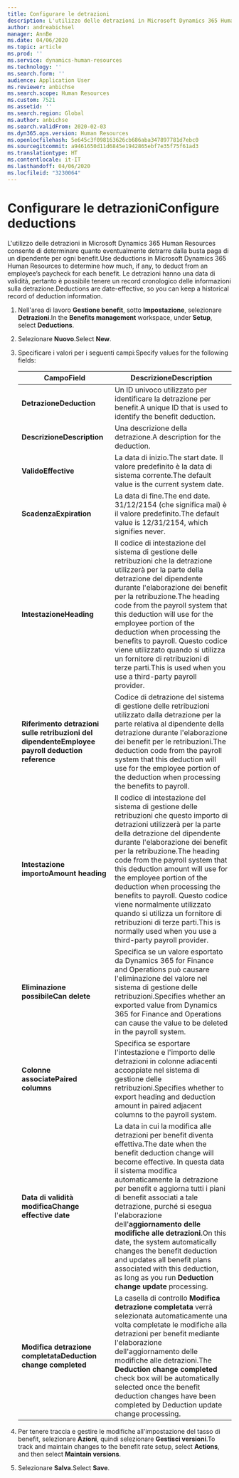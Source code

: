 ```yaml
---
title: Configurare le detrazioni
description: L'utilizzo delle detrazioni in Microsoft Dynamics 365 Human Resources consente di determinare quanto eventualmente detrarre dalla busta paga di un dipendente per ogni benefit.
author: andreabichsel
manager: AnnBe
ms.date: 04/06/2020
ms.topic: article
ms.prod: ''
ms.service: dynamics-human-resources
ms.technology: ''
ms.search.form: ''
audience: Application User
ms.reviewer: anbichse
ms.search.scope: Human Resources
ms.custom: 7521
ms.assetid: ''
ms.search.region: Global
ms.author: anbichse
ms.search.validFrom: 2020-02-03
ms.dyn365.ops.version: Human Resources
ms.openlocfilehash: 5e645c3f098163626cb686aba347897781d7ebc0
ms.sourcegitcommit: a9461650d11d6845e1942865ebf7e35f75f61ad3
ms.translationtype: HT
ms.contentlocale: it-IT
ms.lasthandoff: 04/06/2020
ms.locfileid: "3230064"
---
```

# <a name="configure-deductions"></a><span data-ttu-id="796df-103">Configurare le detrazioni</span><span class="sxs-lookup"><span data-stu-id="796df-103">Configure deductions</span></span>

<span data-ttu-id="796df-104">L'utilizzo delle detrazioni in Microsoft Dynamics 365 Human Resources consente di determinare quanto eventualmente detrarre dalla busta paga di un dipendente per ogni benefit.</span><span class="sxs-lookup"><span data-stu-id="796df-104">Use deductions in Microsoft Dynamics 365 Human Resources to determine how much, if any, to deduct from an employee’s paycheck for each benefit.</span></span> <span data-ttu-id="796df-105">Le detrazioni hanno una data di validità, pertanto è possibile tenere un record cronologico delle informazioni sulla detrazione.</span><span class="sxs-lookup"><span data-stu-id="796df-105">Deductions are date-effective, so you can keep a historical record of deduction information.</span></span> 

1. <span data-ttu-id="796df-106">Nell'area di lavoro **Gestione benefit**, sotto **Impostazione**, selezionare **Detrazioni**.</span><span class="sxs-lookup"><span data-stu-id="796df-106">In the **Benefits management** workspace, under **Setup**, select **Deductions**.</span></span>

2. <span data-ttu-id="796df-107">Selezionare **Nuovo**.</span><span class="sxs-lookup"><span data-stu-id="796df-107">Select **New**.</span></span>

3. <span data-ttu-id="796df-108">Specificare i valori per i seguenti campi:</span><span class="sxs-lookup"><span data-stu-id="796df-108">Specify values for the following fields:</span></span>

   | <span data-ttu-id="796df-109">Campo</span><span class="sxs-lookup"><span data-stu-id="796df-109">Field</span></span> | <span data-ttu-id="796df-110">Descrizione</span><span class="sxs-lookup"><span data-stu-id="796df-110">Description</span></span> |
   | --- | --- |
   | <span data-ttu-id="796df-111">**Detrazione**</span><span class="sxs-lookup"><span data-stu-id="796df-111">**Deduction**</span></span> | <span data-ttu-id="796df-112">Un ID univoco utilizzato per identificare la detrazione per benefit.</span><span class="sxs-lookup"><span data-stu-id="796df-112">A unique ID that is used to identify the benefit deduction.</span></span> |
   | <span data-ttu-id="796df-113">**Descrizione**</span><span class="sxs-lookup"><span data-stu-id="796df-113">**Description**</span></span> | <span data-ttu-id="796df-114">Una descrizione della detrazione.</span><span class="sxs-lookup"><span data-stu-id="796df-114">A description for the deduction.</span></span> |
   | <span data-ttu-id="796df-115">**Valido**</span><span class="sxs-lookup"><span data-stu-id="796df-115">**Effective**</span></span> | <span data-ttu-id="796df-116">La data di inizio.</span><span class="sxs-lookup"><span data-stu-id="796df-116">The start date.</span></span> <span data-ttu-id="796df-117">Il valore predefinito è la data di sistema corrente.</span><span class="sxs-lookup"><span data-stu-id="796df-117">The default value is the current system date.</span></span> |
   | <span data-ttu-id="796df-118">**Scadenza**</span><span class="sxs-lookup"><span data-stu-id="796df-118">**Expiration**</span></span> | <span data-ttu-id="796df-119">La data di fine.</span><span class="sxs-lookup"><span data-stu-id="796df-119">The end date.</span></span> <span data-ttu-id="796df-120">31/12/2154 (che significa mai) è il valore predefinito.</span><span class="sxs-lookup"><span data-stu-id="796df-120">The default value is 12/31/2154, which signifies never.</span></span> |
   | <span data-ttu-id="796df-121">**Intestazione**</span><span class="sxs-lookup"><span data-stu-id="796df-121">**Heading**</span></span> | <span data-ttu-id="796df-122">Il codice di intestazione del sistema di gestione delle retribuzioni che la detrazione utilizzerà per la parte della detrazione del dipendente durante l'elaborazione dei benefit per la retribuzione.</span><span class="sxs-lookup"><span data-stu-id="796df-122">The heading code from the payroll system that this deduction will use for the employee portion of the deduction when processing the benefits to payroll.</span></span> <span data-ttu-id="796df-123">Questo codice viene utilizzato quando si utilizza un fornitore di retribuzioni di terze parti.</span><span class="sxs-lookup"><span data-stu-id="796df-123">This is used when you use a third-party payroll provider.</span></span> |
   | <span data-ttu-id="796df-124">**Riferimento detrazioni sulle retribuzioni del dipendente**</span><span class="sxs-lookup"><span data-stu-id="796df-124">**Employee payroll deduction reference**</span></span> | <span data-ttu-id="796df-125">Codice di detrazione del sistema di gestione delle retribuzioni utilizzato dalla detrazione per la parte relativa al dipendente della detrazione durante l'elaborazione dei benefit per le retribuzioni.</span><span class="sxs-lookup"><span data-stu-id="796df-125">The deduction code from the payroll system that this deduction will use for the employee portion of the deduction when processing the benefits to payroll.</span></span> |
   | <span data-ttu-id="796df-126">**Intestazione importo**</span><span class="sxs-lookup"><span data-stu-id="796df-126">**Amount heading**</span></span> | <span data-ttu-id="796df-127">Il codice di intestazione del sistema di gestione delle retribuzioni che questo importo di detrazioni utilizzerà per la parte della detrazione del dipendente durante l'elaborazione dei benefit per la retribuzione.</span><span class="sxs-lookup"><span data-stu-id="796df-127">The heading code from the payroll system that this deduction amount will use for the employee portion of the deduction when processing the benefits to payroll.</span></span> <span data-ttu-id="796df-128">Questo codice viene normalmente utilizzato quando si utilizza un fornitore di retribuzioni di terze parti.</span><span class="sxs-lookup"><span data-stu-id="796df-128">This is normally used when you use a third-party payroll provider.</span></span> |
   | <span data-ttu-id="796df-129">**Eliminazione possibile**</span><span class="sxs-lookup"><span data-stu-id="796df-129">**Can delete**</span></span> | <span data-ttu-id="796df-130">Specifica se un valore esportato da Dynamics 365 for Finance and Operations può causare l'eliminazione del valore nel sistema di gestione delle retribuzioni.</span><span class="sxs-lookup"><span data-stu-id="796df-130">Specifies whether an exported value from Dynamics 365 for Finance and Operations can cause the value to be deleted in the payroll system.</span></span> |
   | <span data-ttu-id="796df-131">**Colonne associate**</span><span class="sxs-lookup"><span data-stu-id="796df-131">**Paired columns**</span></span> | <span data-ttu-id="796df-132">Specifica se esportare l'intestazione e l'importo delle detrazioni in colonne adiacenti accoppiate nel sistema di gestione delle retribuzioni.</span><span class="sxs-lookup"><span data-stu-id="796df-132">Specifies whether to export heading and deduction amount in paired adjacent columns to the payroll system.</span></span> |
   | <span data-ttu-id="796df-133">**Data di validità modifica**</span><span class="sxs-lookup"><span data-stu-id="796df-133">**Change effective date**</span></span> | <span data-ttu-id="796df-134">La data in cui la modifica alle detrazioni per benefit diventa effettiva.</span><span class="sxs-lookup"><span data-stu-id="796df-134">The date when the benefit deduction change will become effective.</span></span> <span data-ttu-id="796df-135">In questa data il sistema modifica automaticamente la detrazione per benefit e aggiorna tutti i piani di benefit associati a tale detrazione, purché si esegua l'elaborazione dell'**aggiornamento delle modifiche alle detrazioni**.</span><span class="sxs-lookup"><span data-stu-id="796df-135">On this date, the system automatically changes the benefit deduction and updates all benefit plans associated with this deduction, as long as you run **Deduction change update** processing.</span></span> |
   | <span data-ttu-id="796df-136">**Modifica detrazione completata**</span><span class="sxs-lookup"><span data-stu-id="796df-136">**Deduction change completed**</span></span> | <span data-ttu-id="796df-137">La casella di controllo **Modifica detrazione completata** verrà selezionata automaticamente una volta completate le modifiche alla detrazioni per benefit mediante l'elaborazione dell'aggiornamento delle modifiche alle detrazioni.</span><span class="sxs-lookup"><span data-stu-id="796df-137">The **Deduction change completed** check box will be automatically selected once the benefit deduction changes have been completed by Deduction update change processing.</span></span> |
   
4. <span data-ttu-id="796df-138">Per tenere traccia e gestire le modifiche all'impostazione del tasso di benefit, selezionare **Azioni**, quindi selezionare **Gestisci versioni**.</span><span class="sxs-lookup"><span data-stu-id="796df-138">To track and maintain changes to the benefit rate setup, select **Actions**, and then select **Maintain versions**.</span></span>

5. <span data-ttu-id="796df-139">Selezionare **Salva**.</span><span class="sxs-lookup"><span data-stu-id="796df-139">Select **Save**.</span></span> 
